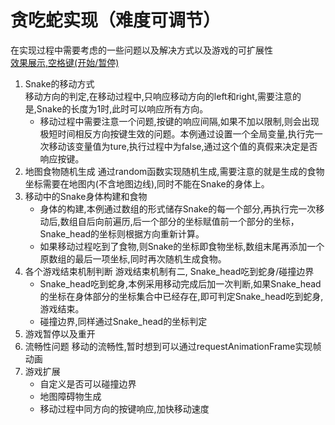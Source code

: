 # 贪吃蛇实现（难度可调节） 
在实现过程中需要考虑的一些问题以及解决方式以及游戏的可扩展性  
[效果展示,空格键(开始/暂停)]((https://htmlpreview.github.io/?https://github.com/L-WJ1995/Snake/blob/master/%E8%B4%AA%E5%90%83%E8%9B%87.html))  


1. Snake的移动方式  
   移动方向的判定,在移动过程中,只响应移动方向的left和right,需要注意的是,Snake的长度为1时,此时可以响应所有方向。
   * 移动过程中需要注意一个问题,按键的响应间隔,如果不加以限制,则会出现极短时间相反方向按键生效的问题。本例通过设置一个全局变量,执行完一次移动该变量值为ture,执行过程中为false,通过这个值的真假来决定是否响应按键。  
2. 地图食物随机生成
   通过random函数实现随机生成,需要注意的就是生成的食物坐标需要在地图内(不含地图边线),同时不能在Snake的身体上。
3. 移动中的Snake身体构建和食物
   * 身体的构建,本例通过数组的形式储存Snake的每一个部分,再执行完一次移动后,数组自后向前遍历,后一个部分的坐标赋值前一个部分的坐标，Snake_head的坐标则根据方向重新计算。  
   * 如果移动过程吃到了食物,则Snake的坐标即食物坐标,数组末尾再添加一个原数组的最后一项坐标,同时再次随机生成食物。
4. 各个游戏结束机制判断
   游戏结束机制有二, Snake_head吃到蛇身/碰撞边界
   * Snake_head吃到蛇身,本例采用移动完成后加一次判断,如果Snake_head的坐标在身体部分的坐标集合中已经存在,即可判定Snake_head吃到蛇身,游戏结束。
   * 碰撞边界,同样通过Snake_head的坐标判定
5. 游戏暂停以及重开
6. 流畅性问题
   移动的流畅性,暂时想到可以通过requestAnimationFrame实现帧动画
7. 游戏扩展
   * 自定义是否可以碰撞边界
   * 地图障碍物生成
   * 移动过程中同方向的按键响应,加快移动速度
